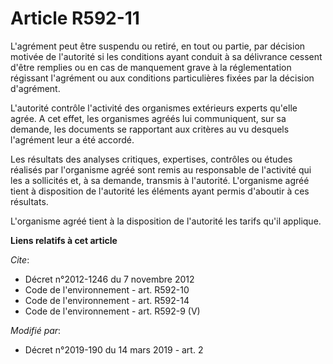 # Article R592-11

L'agrément peut être suspendu ou retiré, en tout ou partie, par décision motivée de l'autorité si les conditions ayant
conduit à sa délivrance cessent d'être remplies ou en cas de manquement grave à la réglementation régissant l'agrément ou aux
conditions particulières fixées par la décision d'agrément.

L'autorité contrôle l'activité des organismes extérieurs experts qu'elle agrée. A cet effet, les organismes agréés lui
communiquent, sur sa demande, les documents se rapportant aux critères au vu desquels l'agrément leur a été accordé.

Les résultats des analyses critiques, expertises, contrôles ou études réalisés par l'organisme agréé sont remis au
responsable de l'activité qui les a sollicités et, à sa demande, transmis à l'autorité. L'organisme agréé tient à disposition
de l'autorité les éléments ayant permis d'aboutir à ces résultats.

L'organisme agréé tient à la disposition de l'autorité les tarifs qu'il applique.

**Liens relatifs à cet article**

_Cite_:

  - Décret n°2012-1246 du 7 novembre 2012
  - Code de l'environnement - art. R592-10
  - Code de l'environnement - art. R592-14
  - Code de l'environnement - art. R592-9 (V)

_Modifié par_:

  - Décret n°2019-190 du 14 mars 2019 - art. 2
